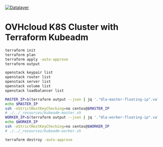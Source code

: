 [![Datalayer](https://assets.datalayer.tech/datalayer-25.svg)](https://datalayer.io)

# OVHcloud K8S Cluster with Terraform Kubeadm

```bash
terraform init
terraform plan
terraform apply -auto-approve
terraform output
```

```bash
openstack keypair list
openstack router list
openstack server list
openstack volume list
openstack loadbalancer list
```

```bash
MASTER_IP=$(terraform output --json | jq '."dla-master-floating-ip".value[0]' --raw-output)
echo $MASTER_IP
ssh -oStrictHostKeyChecking=no centos@$MASTER_IP
# ./../_resources/kubeadm-master.sh
WORKER_IP=$(terraform output --json | jq '."dla-worker-floating-ip".value[0]' --raw-output)
echo $WORKER_IP
ssh -oStrictHostKeyChecking=no centos@$WORKER_IP
# ./../_resources/kubeadm-worker.sh
```

```bash
terraform destroy -auto-approve
```
